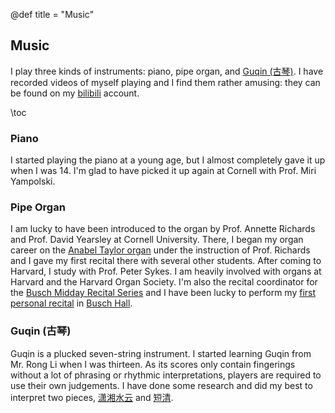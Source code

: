 @def title = "Music" <!-- omit in toc -->

## Music

I play three kinds of instruments: piano, pipe organ, and [Guqin (古琴)](https://en.wikipedia.org/wiki/Guqin). I have recorded videos of myself playing and I find them rather amusing: they can be found on my [bilibili](https://space.bilibili.com/441831401) account.

\toc

### Piano

I started playing the piano at a young age, but I almost completely gave it up when I was 14. I'm glad to have picked it up again at Cornell with Prof. Miri Yampolski.

### Pipe Organ

I am lucky to have been introduced to the organ by Prof. Annette Richards and Prof. David Yearsley at Cornell University. There, I began my organ career on the [Anabel Taylor organ](https://historicalkeyboards.as.cornell.edu/baroque-organ) under the instruction of Prof. Richards and I gave my first recital there with several other students. After coming to Harvard, I study with Prof. Peter Sykes. I am heavily involved with organs at Harvard and the Harvard Organ Society. I'm also the recital coordinator for the [Busch Midday Recital Series](https://www.facebook.com/harvardorgansociety/) and I have been lucky to perform my [first personal recital](https://www.youtube.com/watch?v=HsLWIlLmx2E&ab_channel=JunkaiDong) in [Busch Hall](http://mypipeorganhobby.blogspot.com/2008/12/organ-harvard-u-edward-power-biggs.html).

### Guqin (古琴)

Guqin is a plucked seven-string instrument. I started learning Guqin from Mr. Rong Li when I was thirteen. As its scores only contain fingerings without a lot of phrasing or rhythmic interpretations, players are required to use their own judgements. I have done some research and did my best to interpret two pieces, [潇湘水云](https://www.bilibili.com/video/BV1Lo4y1d7e1) and [短清](https://www.bilibili.com/video/BV1XS4y1j7xy).
